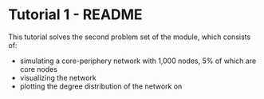 # Tutorial 1 - README

This tutorial solves the second problem set of the module, which consists of:

+ simulating a core-periphery network with 1,000 nodes, 5% of which are core
    nodes
+ visualizing the network
+ plotting the degree distribution of the network
on
